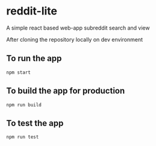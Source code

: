 # reddit-lite
A simple react based web-app subreddit search and view

After cloning the repository locally on dev environment

## To run the app
`npm start`

## To build the app for production
`npm run build`

## To test the app
`npm run test`